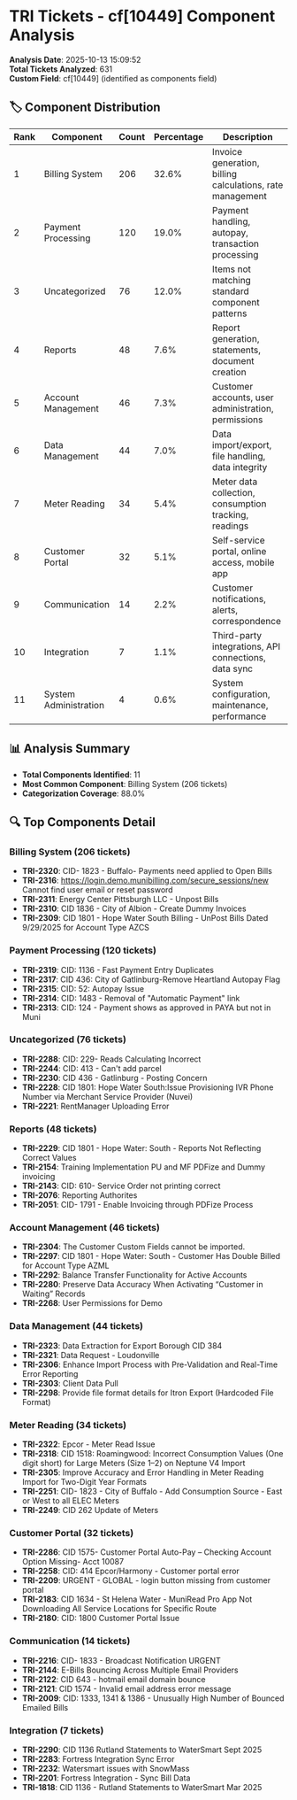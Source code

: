 # TRI Tickets - cf[10449] Component Analysis

**Analysis Date**: 2025-10-13 15:09:52  
**Total Tickets Analyzed**: 631  
**Custom Field**: cf[10449] (identified as components field)  

## 🏷️ Component Distribution

| Rank | Component | Count | Percentage | Description |
|------|-----------|-------|------------|-------------|
|  1 | Billing System            |  206 |  32.6% | Invoice generation, billing calculations, rate management |
|  2 | Payment Processing        |  120 |  19.0% | Payment handling, autopay, transaction processing |
|  3 | Uncategorized             |   76 |  12.0% | Items not matching standard component patterns |
|  4 | Reports                   |   48 |   7.6% | Report generation, statements, document creation |
|  5 | Account Management        |   46 |   7.3% | Customer accounts, user administration, permissions |
|  6 | Data Management           |   44 |   7.0% | Data import/export, file handling, data integrity |
|  7 | Meter Reading             |   34 |   5.4% | Meter data collection, consumption tracking, readings |
|  8 | Customer Portal           |   32 |   5.1% | Self-service portal, online access, mobile app |
|  9 | Communication             |   14 |   2.2% | Customer notifications, alerts, correspondence |
| 10 | Integration               |    7 |   1.1% | Third-party integrations, API connections, data sync |
| 11 | System Administration     |    4 |   0.6% | System configuration, maintenance, performance |

## 📊 Analysis Summary

- **Total Components Identified**: 11  
- **Most Common Component**: Billing System (206 tickets)  
- **Categorization Coverage**: 88.0%  

## 🔍 Top Components Detail

### Billing System (206 tickets)
- **TRI-2320**: CID- 1823 - Buffalo- Payments need applied to Open Bills
- **TRI-2316**: https://login.demo.munibilling.com/secure_sessions/new Cannot find user email or reset password
- **TRI-2311**: Energy Center Pittsburgh LLC - Unpost Bills
- **TRI-2310**: CID 1836 - City of Albion - Create Dummy Invoices
- **TRI-2309**: CID 1801 - Hope Water South Billing - UnPost Bills Dated 9/29/2025 for Account Type AZCS

### Payment Processing (120 tickets)
- **TRI-2319**: CID: 1136 - Fast Payment Entry Duplicates
- **TRI-2317**: CID 436: City of Gatlinburg-Remove Heartland Autopay Flag
- **TRI-2315**: CID: 52: Autopay Issue
- **TRI-2314**: CID: 1483 - Removal of "Automatic Payment" link
- **TRI-2313**: CID: 124 - Payment shows as approved in PAYA but not in Muni

### Uncategorized (76 tickets)
- **TRI-2288**: CID: 229- Reads Calculating Incorrect
- **TRI-2244**: CID: 413 - Can't add parcel
- **TRI-2230**: CID 436 - Gatlinburg - Posting Concern
- **TRI-2228**: CID 1801: Hope Water South:Issue Provisioning IVR Phone Number via Merchant Service Provider (Nuvei)
- **TRI-2221**: RentManager Uploading Error

### Reports (48 tickets)
- **TRI-2229**: CID 1801 - Hope Water: South - Reports Not Reflecting Correct Values
- **TRI-2154**: Training Implementation PU and MF PDFize and Dummy invoicing
- **TRI-2143**: CID: 610- Service Order not printing correct
- **TRI-2076**: Reporting Authorites 
- **TRI-2051**: CID- 1791 - Enable Invoicing through PDFize Process

### Account Management (46 tickets)
- **TRI-2304**: The Customer Custom Fields cannot be imported.
- **TRI-2297**: CID 1801 - Hope Water: South - Customer Has Double Billed for Account Type AZML
- **TRI-2292**: Balance Transfer Functionality for Active Accounts
- **TRI-2280**: Preserve Data Accuracy When Activating “Customer in Waiting” Records
- **TRI-2268**: User Permissions for Demo

### Data Management (44 tickets)
- **TRI-2323**: Data Extraction for Export Borough CID 384
- **TRI-2321**: Data Request - Loudonville
- **TRI-2306**: Enhance Import Process with Pre-Validation and Real-Time Error Reporting
- **TRI-2303**: Client Data Pull 
- **TRI-2298**: Provide file format details for Itron Export (Hardcoded File Format)

### Meter Reading (34 tickets)
- **TRI-2322**: Epcor - Meter Read Issue
- **TRI-2318**: CID 1518: Roamingwood: Incorrect Consumption Values (One digit short) for Large Meters (Size 1–2) on Neptune V4 Import
- **TRI-2305**: Improve Accuracy and Error Handling in Meter Reading Import for Two-Digit Year Formats
- **TRI-2251**: CID- 1823 - City of Buffalo - Add Consumption Source - East or West to all ELEC Meters
- **TRI-2249**: CID 262 Update of Meters 

### Customer Portal (32 tickets)
- **TRI-2286**: CID 1575- Customer Portal Auto-Pay – Checking Account Option Missing- Acct 10087
- **TRI-2258**: CID: 414  Epcor/Harmony - Customer portal error 
- **TRI-2209**: URGENT - GLOBAL - login button missing from customer portal
- **TRI-2183**: CID 1634 - St Helena Water - MuniRead Pro App Not Downloading All Service Locations for Specific Route
- **TRI-2180**: CID: 1800 Customer Portal Issue

### Communication (14 tickets)
- **TRI-2216**: CID- 1833 - Broadcast Notification URGENT
- **TRI-2144**:  E-Bills Bouncing Across Multiple Email Providers
- **TRI-2122**: CID 643 - hotmail email domain bounce 
- **TRI-2121**: CID 1574 - Invalid email address error message
- **TRI-2009**: CID: 1333, 1341 & 1386 - Unusually High Number of Bounced Emailed Bills

### Integration (7 tickets)
- **TRI-2290**: CID 1136 Rutland Statements to WaterSmart Sept 2025
- **TRI-2283**:  Fortress Integration Sync Error
- **TRI-2232**: Watersmart issues with SnowMass
- **TRI-2201**: Fortress Integration - Sync Bill Data 
- **TRI-1818**: CID 1136 - Rutland Statements to WaterSmart Mar 2025

